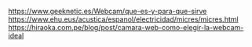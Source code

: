 https://www.geeknetic.es/Webcam/que-es-y-para-que-sirve  
https://www.ehu.eus/acustica/espanol/electricidad/micres/micres.html
https://hiraoka.com.pe/blog/post/camara-web-como-elegir-la-webcam-ideal
